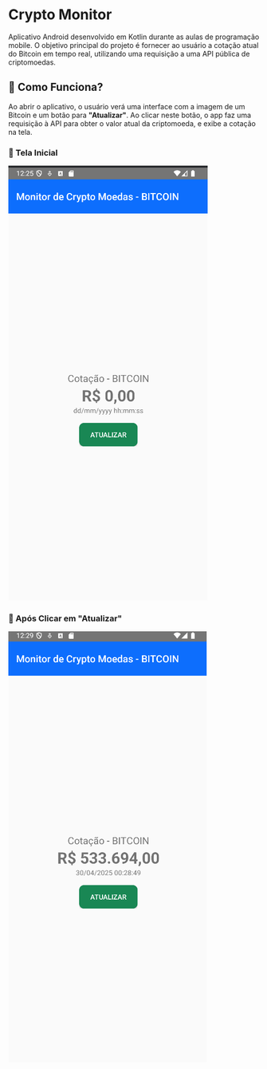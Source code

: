 # Crypto Monitor

Aplicativo Android desenvolvido em Kotlin durante as aulas de programação mobile. O objetivo principal do projeto é fornecer ao usuário a cotação atual do Bitcoin em tempo real, utilizando uma requisição a uma API pública de criptomoedas.

## 🧭 Como Funciona?

Ao abrir o aplicativo, o usuário verá uma interface com a imagem de um Bitcoin e um botão para **"Atualizar"**. Ao clicar neste botão, o app faz uma requisição à API para obter o valor atual da criptomoeda, e exibe a cotação na tela.

### 📱 Tela Inicial

![imagem de inicialização](https://github.com/bailooon/Crypto-Monitor/blob/master/images/CryptoMonitorIniciar.png)

### 🔄 Após Clicar em "Atualizar"

![imagem após a ação](https://github.com/bailooon/Crypto-Monitor/blob/master/images/CryptoMonitorAcao.png)
